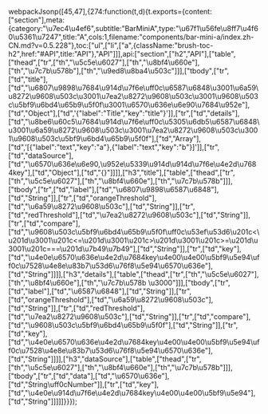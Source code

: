 webpackJsonp([45,47],{274:function(t,d){t.exports={content:["section"],meta:{category:"\u7ec4\u4ef6",subtitle:"BarMiniA",type:"\u67f1\u56fe\u8ff7\u4f60\u5361\u7247",title:"A",cols:1,filename:"components/bar-mini-a/index.zh-CN.md?v=0.5.228"},toc:["ul",["li",["a",{className:"brush-toc-h2",href:"#API",title:"API"},"API"]]],api:["section",["h2","API"],["table",["thead",["tr",["th","\u5c5e\u6027"],["th","\u8bf4\u660e"],["th","\u7c7b\u578b"],["th","\u9ed8\u8ba4\u503c"]]],["tbody",["tr",["td","title"],["td","\u6807\u9898\u7684\u914d\u7f6e\uff0c\u6587\u6848\u3001\u6a59\u8272\u9608\u503c\u3001\u7ea2\u8272\u9608\u503c\u3001\u9608\u503c\u5bf9\u6bd4\u65b9\u5f0f\u3001\u6570\u636e\u6e90\u7684\u952e"],["td","Object"],["td",'{"label":"Title","key":"title"}']],["tr",["td","details"],["td","\u8be6\u60c5\u7684\u914d\u7f6e\uff0c\u5305\u6db5\u6587\u6848\u3001\u6a59\u8272\u9608\u503c\u3001\u7ea2\u8272\u9608\u503c\u3001\u9608\u503c\u5bf9\u6bd4\u65b9\u5f0f"],["td","Array"],["td",'[{"label":"text","key":"a"},{"label":"text","key":"b"}]']],["tr",["td","dataSource"],["td","\u6570\u636e\u6e90,\u952e\u5339\u914d\u914d\u7f6e\u4e2d\u7684key"],["td","Object"],["td","{}"]]]],["h3","title"],["table",["thead",["tr",["th","\u5c5e\u6027"],["th","\u8bf4\u660e"],["th","\u7c7b\u578b"]]],["tbody",["tr",["td","label"],["td","\u6807\u9898\u6587\u6848"],["td","String"]],["tr",["td","orangeThreshold"],["td","\u6a59\u8272\u9608\u503c"],["td","String"]],["tr",["td","redThreshold"],["td","\u7ea2\u8272\u9608\u503c"],["td","String"]],["tr",["td","compare"],["td","\u9608\u503c\u5bf9\u6bd4\u65b9\u5f0f\uff0c\u53ef\u53d6\u201c<\u201d\u3001\u201c<=\u201d\u3001\u201c>\u201d\u3001\u201c>=\u201d\u3001\u201c===\u201d\u7b49\u7b49"],["td","String"]],["tr",["td","key"],["td","\u4e0e\u6570\u636e\u4e2d\u7684key\u4e00\u4e00\u5bf9\u5e94\uff0c\u7528\u4e8e\u83b7\u53d6\u76f8\u5e94\u6570\u636e"],["td","String"]]]],["h3","details"],["table",["thead",["tr",["th","\u5c5e\u6027"],["th","\u8bf4\u660e"],["th","\u7c7b\u578b \u3000"]]],["tbody",["tr",["td","label"],["td","\u6587\u6848"],["td","String"]],["tr",["td","orangeThreshold"],["td","\u6a59\u8272\u9608\u503c"],["td","String"]],["tr",["td","redThreshold"],["td","\u7ea2\u8272\u9608\u503c"],["td","String"]],["tr",["td","compare"],["td","\u9608\u503c\u5bf9\u6bd4\u65b9\u5f0f"],["td","String"]],["tr",["td","key"],["td","\u4e0e\u6570\u636e\u4e2d\u7684key\u4e00\u4e00\u5bf9\u5e94\uff0c\u7528\u4e8e\u83b7\u53d6\u76f8\u5e94\u6570\u636e"],["td","String"]]]],["h3","dataSource"],["table",["thead",["tr",["th","\u5c5e\u6027"],["th","\u8bf4\u660e"],["th","\u7c7b\u578b"]]],["tbody",["tr",["td","data"],["td","\u6570\u636e"],["td","String\uff0cNumber"]],["tr",["td","key"],["td","\u4e0e\u914d\u7f6e\u4e2d\u7684key\u4e00\u4e00\u5bf9\u5e94"],["td","String"]]]]]}}});